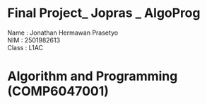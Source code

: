 # Final Project_ Jopras _ AlgoProg
                                                                                                                                                                                              
Name : Jonathan Hermawan Prasetyo                                                                                                                                                                                                                 
NIM : 2501982613                                                                                                                                                                              
Class : L1AC                                                                                                                                                                                      
# Algorithm and Programming (COMP6047001)
